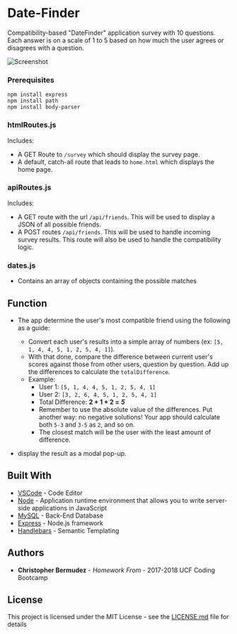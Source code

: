 # Date-Finder
Compatibility-based "DateFinder" application survey with 10 questions. Each answer is on a scale of 1 to 5 based on how much the user agrees or disagrees with a question.

![Screenshot](burger.png)

### Prerequisites

```
npm install express
npm install path
npm install body-parser
```

### htmlRoutes.js

Includes: 
   * A GET Route to `/survey` which should display the survey page.
   * A default, catch-all route that leads to `home.html` which displays the home page. 

### apiRoutes.js

Includes: 
   * A GET route with the url `/api/friends`. This will be used to display a JSON of all possible friends.
   * A POST routes `/api/friends`. This will be used to handle incoming survey results. This route will also be used to handle the compatibility logic. 
   
### dates.js

- Contains an array of objects containing the possible matches

## Function

- The app determine the user's most compatible friend using the following as a guide: 
      
     * Convert each user's results into a simple array of numbers (ex: `[5, 1, 4, 4, 5, 1, 2, 5, 4, 1]`).
     * With that done, compare the difference between current user's scores against those from other users, question by question. Add          up the differences to calculate the `totalDifference`.
     * Example: 
        * User 1: `[5, 1, 4, 4, 5, 1, 2, 5, 4, 1]`
        * User 2: `[3, 2, 6, 4, 5, 1, 2, 5, 4, 1]`
        * Total Difference: **2 + 1 + 2 =** **_5_**
        * Remember to use the absolute value of the differences. Put another way: no negative solutions! Your app should calculate both           `5-3` and `3-5` as `2`, and so on. 
        * The closest match will be the user with the least amount of difference.

- display the result as a modal pop-up.

## Built With

* [VSCode](http://www.dropwizard.io/1.0.2/docs/) - Code Editor
* [Node](https://nodejs.org/en/) - Application runtime environment that allows you to write server-side applications in JavaScript
* [MySQL](https://www.mysql.com/products/workbench/) - Back-End Database
* [Express](https://expressjs.com/) - Node.js framework
* [Handlebars](https://handlebarsjs.com/) - Semantic Templating

## Authors

* **Christopher Bermudez** - *Homework From* - 2017-2018 UCF Coding Bootcamp

## License

This project is licensed under the MIT License - see the [LICENSE.md](LICENSE.md) file for details
